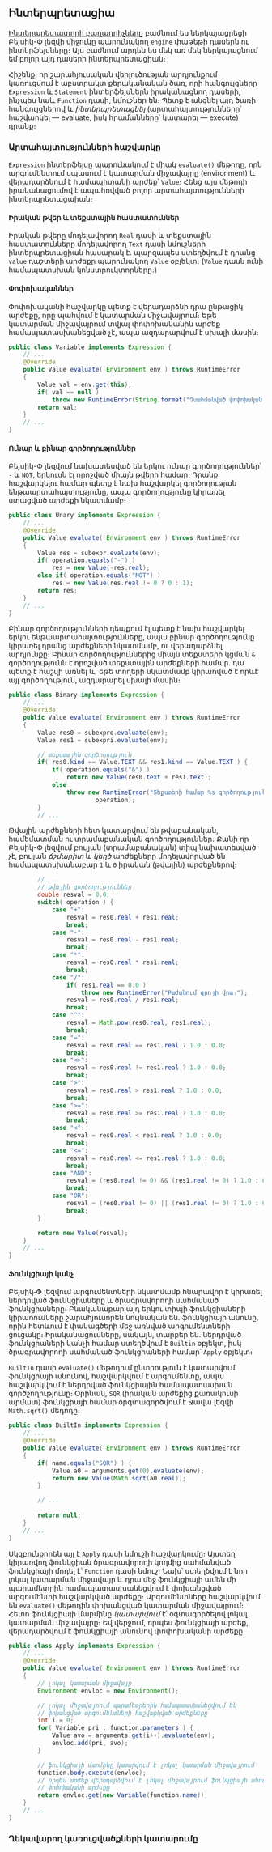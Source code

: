 ## Ինտերպրետացիա

[Ինտերպրետատորի բաղադրիչները](components.md) բաժնում ես ներկայացրեցի 
Բեյսիկ-Փ լեզվի միջուկը պարունակող `engine` փաթեթի դասերն ու ինտերֆեյսները։ Այս 
բաժնում արդեն ես մեկ առ մեկ ներկայացնում եմ բոլոր այդ դասերի ինտերպրետացիան։

Հիշենք, որ շարահյուսական վերլուծության արդյունքում կառուցվում է աբստրակտ 
քերականական ծառ, որի հանգույցները `Expression` և `Statement` ինտերֆեյսներն
իրականացնող դասերի, ինչպես նաև `Function` դասի, նմուշներ են։ Պետք է անցնել 
այդ ծառի հանգույցներով և _ինտերպրետացնել_ (արտահայտությունները՝ հաշվարկել — 
evaluate, իսկ հրամանները՝ կատարել — execute) դրանք։


### Արտահայտությունների հաշվարկը

`Expression` ինտերֆեյսը պարունակում է միակ `evaluate()` մեթոդը, որն արգումենտում 
սպասում է կատարման միջավայրը (environment) և վերադարձնում է համապիտանի արժեք՝ 
`Value`։ Հենց այս մեթոդի իրականացումով է ապահովված բոլոր արտահայտությունների
ինտերպրետացաիան։


#### Իրական թվեր և տեքստային հաստատուններ

Իրական թվերը մոդելավորող `Real` դասի և տեքստային հաստատունները մոդելավորող `Text`
դասի նմուշների ինտերպրետացիան հասարակ է. պարզապես ստեղծվում է դրանց `value` 
դաշտերի արժեքը պարունակող `Value` օբյեկտ։ (`Value` դասն ունի համապատսխան
կոնստրուկտորները։)


#### Փոփոխականներ

Փոփոխականի հաշվարկը պետք է վերադարձնի դրա ընթացիկ արժեքը, որը պահվում է կատարման
միջավայրում։ Եթե կատարման միջավայրում տվյալ փոփոխականին արժեք համապատասխանեցված
չէ, ապա ազդարարվում է սխալի մասին։

````java
public class Variable implements Expression {
    // ...
    @Override
    public Value evaluate( Environment env ) throws RuntimeError
    {
        Value val = env.get(this);
        if( val == null )
            throw new RuntimeError(String.format("Չսահմանված փոփոխական %s", name));
        return val;
    }
    // ...
}
````


#### Ունար և բինար գործողություններ

Բեյսիկ-Փ լեզվում նախատեսված են երկու ունար գործողություններ՝ `-` և `NOT`, երկուսն էլ որոշված 
միայն թվերի համար։ Դրանք հաշվարկելու համար պետք է նախ հաշվարկել գործողության 
ենթաարտահայտությունը, ապա գործողությունը կիրառել ստացված արժեքի նկատմամբ։

````java
public class Unary implements Expression {
    // ...
    @Override
    public Value evaluate( Environment env ) throws RuntimeError
    {
        Value res = subexpr.evaluate(env);
        if( operation.equals("-") )
            res = new Value(-res.real);
        else if( operation.equals("NOT") )
            res = new Value(res.real != 0 ? 0 : 1);
        return res;
    }
    // ...
}
````

Բինար գործողությունների դեպքում էլ պետք է նախ հաշվարկել երկու ենթաարտահայտությունները, 
ապա բինար գործողությունը կիրառել դրանց արժեքների նկատմամբ, ու վերադարձնել արդյունքը։
Բինար գործողություններից միայն տեքստերի կցման `&` գործողությունն է որոշված տեքստային
արժեքների համար. դա պետք է հաշվի առնել և, եթե տողերի նկատմամբ կիրառված է որևէ այլ
գործողություն, ազդարարել սխալի մասին։

````java
public class Binary implements Expression {
    // ...
    @Override
    public Value evaluate( Environment env ) throws RuntimeError
    {
        Value res0 = subexpro.evaluate(env);
        Value res1 = subexpri.evaluate(env);

        // տեքստային գործողություն
        if( res0.kind == Value.TEXT && res1.kind == Value.TEXT ) {
            if( operation.equals("&") )
                return new Value(res0.text + res1.text);
            else
                throw new RuntimeError("Տեքստերի համար %s գործողությունը որոշված չէ։",
                        operation);
        }
        // ...
````

Թվային արժեքների հետ կատարվում են թվաբանական, համեմատման ու տրամաբանական 
գործողություններ։ Քանի որ Բեյսիկ-Փ լեզվում բուլյան (տրամաբանական) տիպ նախատեսված
չէ, բուլյան _ճշմարիտ_ և _կեղծ_ արժեքները մոդելավորված են համապատսխանաբար `1` և
`0` իրական (թվային) արժեքներով։

````java
        // ...
        // թվային գործողություններ
        double resval = 0.0;
        switch( operation ) {
            case "+":
                resval = res0.real + res1.real;
                break;
            case "-":
                resval = res0.real - res1.real;
                break;
            case "*":
                resval = res0.real * res1.real;
                break;
            case "/":
                if( res1.real == 0.0 )
                    throw new RuntimeError("Բաժանում զրոյի վրա։");
                resval = res0.real / res1.real;
                break;
            case "^":
                resval = Math.pow(res0.real, res1.real);
                break;
            case "=":
                resval = res0.real == res1.real ? 1.0 : 0.0;
                break;
            case "<>":
                resval = res0.real != res1.real ? 1.0 : 0.0;
                break;
            case ">":
                resval = res0.real > res1.real ? 1.0 : 0.0;
                break;
            case ">=":
                resval = res0.real >= res1.real ? 1.0 : 0.0;
                break;
            case "<":
                resval = res0.real < res1.real ? 1.0 : 0.0;
                break;
            case "<=":
                resval = res0.real <= res1.real ? 1.0 : 0.0;
                break;
            case "AND":
                resval = (res0.real != 0) && (res1.real != 0) ? 1.0 : 0.0;
                break;
            case "OR":
                resval = (res0.real != 0) || (res1.real != 0) ? 1.0 : 0.0;
                break;
        }

        return new Value(resval);
    }
    // ...
}
````


#### Ֆունկցիայի կանչ

Բեյսիկ֊Փ լեզվում արգումենտների նկատմամբ հնարավոր է կիրառել ներդրված ֆունկցիաները
և ծրագրավորողի սահմանած ֆունկցիաները։ Բնականաբար այդ երկու տիպի ֆունկցիաների 
կիրառումները շարահյուսորեն նույնական են․ ֆունկցիայի անունը, որին հետևում է փակագծերի
մեջ առնված արգումենտների ցուցակը։ Իրականացումները, սակայն, տարբեր են․ ներդրված
ֆունկցիաների կանչի համար ստեղծվում է `Builtin` օբյեկտ, իսկ ծրագրավորողի սահմանած
ֆունկցիաների համար՝ `Apply` օբյեկտ։ 

`BuiltIn` դասի `evaluate()` մեթոդում ընտրություն է կատարվում ֆունկցիայի անունով,
հաշվարկվում է արգումենտը, ապա հաշվարկվում է ներդրված ֆունկցիային համապատասխան
գործշողությունը։ Օրինակ, `SQR` (իրական արժեքից քառակուսի արմատ) ֆունկցիայի համար
օրգտագործվում է Ջավա լեզվի `Math.sqrt()` մեդոդը։

````java
public class BuiltIn implements Expression {
    // ...
    @Override
    public Value evaluate( Environment env ) throws RuntimeError
    {
        if( name.equals("SQR") ) {
            Value a0 = arguments.get(0).evaluate(env);
            return new Value(Math.sqrt(a0.real));
        }

        // ...
        
        return null;
    }
    // ...
}
````

Սկզբունքորեն այլ է `Apply` դասի նմուշի հաշվարկումը։ Այստեղ կիրառվող ֆունկցիան
ծրագրավորողի կողմից սահմանված ֆունկցիայի մոդել է՝ `Function` դասի նմուշ։ Նախ՝
ստեղծվում է նոր լոկալ կատարման միջավայր և դրա մեջ ֆունկցիայի ամեն մի պարամետրին 
համապատասխանեցվում է փոխանցված արգումենտի հաշվարկված արժեքը։ Արգումենտները
հաշվարկվում են `evaluate()` մեթոդին փոխանցված կատարման միջավայրում։ Հետո
ֆունկցիայի մարմինը _կատարվում_ է՝ օգտագործելով լոկալ կատարման միջավայրը։ Եվ 
վերջում, որպես ֆունկցիայի արժեք, վերադարձվում է ֆունկցիայի անունով փոփոխականի
արժեքը։

````java
public class Apply implements Expression {
    // ...
    @Override
    public Value evaluate( Environment env ) throws RuntimeError
    {
        // լոկալ կատարման միջավայր
        Environment envloc = new Environment();

        // լոկալ միջավայրում պարամետրերին համապատասխանեցվում են
        // փոխանցված արգումենտների հաշվարկված արժեքները
        int i = 0;
        for( Variable pri : function.parameters ) {
            Value avo = arguments.get(i++).evaluate(env);
            envloc.add(pri, avo);
        }

        // ֆունկցիայի մարմինը կատարվում է լոկալ կատարման միջավայրում
        function.body.execute(envloc);
        // որպես արժեք վերադարձվում է լոկալ միջավայրում ֆունկցիայի անունով
        // փոփոխականի արժեքը
        return envloc.get(new Variable(function.name));
    }
    // ...
}
````


### Ղեկավարող կառուցվածքների կատարումը


